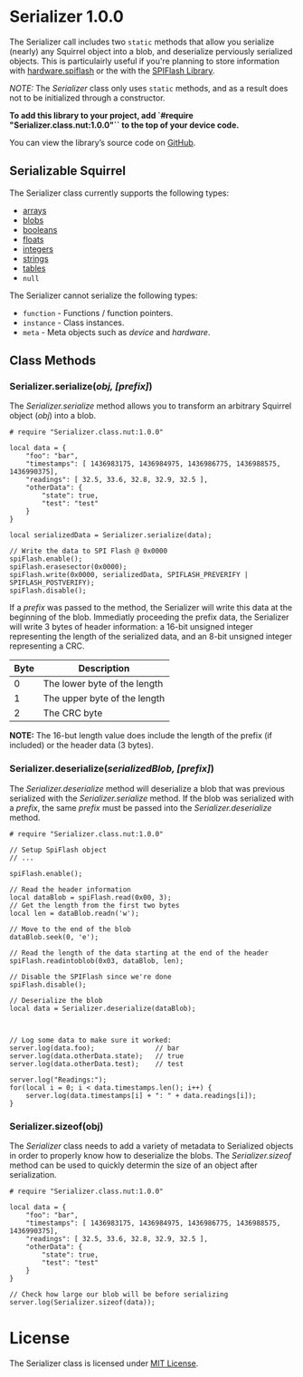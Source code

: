 # Serializer 1.0.0

The Serializer call includes two `static` methods that allow you serialize (nearly) any Squirrel object into a blob, and deserialize perviously serialized objects. This is particulairly useful if you're planning to store information with [hardware.spiflash](https://electricimp.com/docs/api/hardware/spiflash) or the with the [SPIFlash Library](https://github.com/electricimp/spiflash/tree/v1.0.0).

*NOTE:* The *Serializer* class only uses `static` methods, and as a result does not to be initialized through a constructor.

**To add this library to your project, add `#require "Serializer.class.nut:1.0.0"`` to the top of your device code.**

You can view the library’s source code on [GitHub](https://github.com/electricimp/serializer/tree/v1.0.0).

## Serializable Squirrel

The Serializer class currently supports the following types:

- [arrays](https://electricimp.com/docs/squirrel/array/)
- [blobs](https://electricimp.com/docs/squirrel/blob/)
- [booleans](https://electricimp.com/docs/squirrel/bool/)
- [floats](https://electricimp.com/docs/squirrel/float/)
- [integers](https://electricimp.com/docs/squirrel/integer/)
- [strings](https://electricimp.com/docs/squirrel/string/)
- [tables](https://electricimp.com/docs/squirrel/table/)
- `null`

The Serializer cannot serialize the following types:

- `function` - Functions / function pointers.
- `instance` - Class instances.
- `meta` - Meta objects such as *device* and *hardware*.

## Class Methods

### Serializer.serialize(*obj, [prefix]*)

The *Serializer.serialize* method allows you to transform an arbitrary Squirrel object (*obj*) into a blob.

```squirrel
# require "Serializer.class.nut:1.0.0"

local data = {
    "foo": "bar",
    "timestamps": [ 1436983175, 1436984975, 1436986775, 1436988575, 1436990375],
    "readings": [ 32.5, 33.6, 32.8, 32.9, 32.5 ],
    "otherData": {
        "state": true,
        "test": "test"
    }
}

local serializedData = Serializer.serialize(data);

// Write the data to SPI Flash @ 0x0000
spiFlash.enable();
spiFlash.erasesector(0x0000);
spiFlash.write(0x0000, serializedData, SPIFLASH_PREVERIFY | SPIFLASH_POSTVERIFY);
spiFlash.disable();
```

If a *prefix* was passed to the method, the Serializer will write this data at the beginning of the blob. Immediatly proceeding the prefix data, the Serializer will write 3 bytes of header information: a 16-bit unsigned integer representing the length of the serialized data, and an 8-bit unsigned integer representing a CRC.

| Byte | Description                  |
| ---- | ---------------------------- |
| 0    | The lower byte of the length |
| 1    | The upper byte of the length |
| 2    | The CRC byte                 |

**NOTE:** The 16-but length value does include the length of the prefix (if included) or the header data (3 bytes).

### Serializer.deserialize(*serializedBlob, [prefix]*)

The *Serializer.deserialize* method will deserialize a blob that was previous serialized with the *Serializer.serialize* method. If the blob was serialized with a *prefix*, the same *prefix* must be passed into the *Serializer.deserialize* method.

```squirrel
# require "Serializer.class.nut:1.0.0"

// Setup SpiFlash object
// ...

spiFlash.enable();

// Read the header information
local dataBlob = spiFlash.read(0x00, 3);
// Get the length from the first two bytes
local len = dataBlob.readn('w');

// Move to the end of the blob
dataBlob.seek(0, 'e');

// Read the length of the data starting at the end of the header
spiFlash.readintoblob(0x03, dataBlob, len);

// Disable the SPIFlash since we're done
spiFlash.disable();

// Deserialize the blob
local data = Serializer.deserialize(dataBlob);



// Log some data to make sure it worked:
server.log(data.foo);               // bar
server.log(data.otherData.state);   // true
server.log(data.otherData.test);    // test

server.log("Readings:");
for(local i = 0; i < data.timestamps.len(); i++) {
    server.log(data.timestamps[i] + ": " + data.readings[i]);
}

```

### Serializer.sizeof(obj)

The *Serializer* class needs to add a variety of metadata to Serialized objects in order to properly know how to deserialize the blobs. The *Serializer.sizeof* method can be used to quickly determin the size of an object after serialization.

```squirrel
# require "Serializer.class.nut:1.0.0"

local data = {
    "foo": "bar",
    "timestamps": [ 1436983175, 1436984975, 1436986775, 1436988575, 1436990375],
    "readings": [ 32.5, 33.6, 32.8, 32.9, 32.5 ],
    "otherData": {
        "state": true,
        "test": "test"
    }
}

// Check how large our blob will be before serializing
server.log(Serializer.sizeof(data));
```

# License

The Serializer class is licensed under [MIT License](https://github.com/electricimp/serializer/tree/master/LICENSE).
